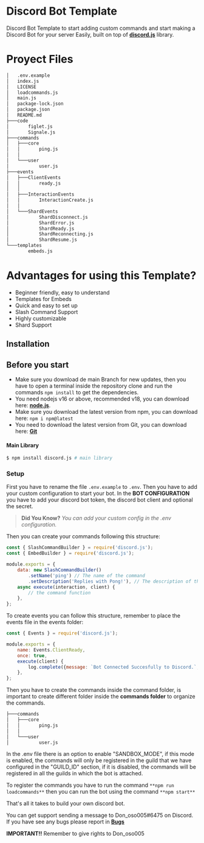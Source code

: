 # Discord Bot Template

Discord Bot Template to start adding custom commands and start making a Discord Bot for your server Easily, built on top of **[discord.js](https://discord.js.org/)** library.

# Proyect Files
```bash
│   .env.example
│   index.js
│   LICENSE
│   loadcommands.js
│   main.js
│   package-lock.json
│   package.json
│   README.md
├───code
│       figlet.js
│       Signale.js     
├───commands
│   ├───core
│   │       ping.js
│   │       
│   └───user
│           user.js
├───events
│   ├───ClientEvents
│   │       ready.js
│   │       
│   ├───InteractionEvents
│   │       InteractionCreate.js
│   │       
│   └───ShardEvents
│           ShardDisconnect.js
│           ShardError.js
│           ShardReady.js
│           ShardReconnecting.js
│           ShardResume.js
└───templates
        embeds.js
```

# Advantages for using this Template?

-   Beginner friendly, easy to understand
-   Templates for Embeds
-   Quick and easy to set up
-   Slash Command Support
-   Highly customizable
-   Shard Support

## Installation

## Before you start

- Make sure you download de main Branch for new updates, then you have to open a terminal inside the repository clone and run the commands ``npm install`` to get the dependencies.
- You need nodejs v16 or above, recommended v18, you can download here: **[node.js](https://nodejs.org/)**.
- Make sure you download the latest version from npm, you can download here: ```npm i npm@latest``` 
- You need to download the latest version from Git, you can download here: **[Git](https://git-scm.com/downloads)** 

#### Main Library

```bash
$ npm install discord.js # main library
```

### Setup

First you have to rename the file ``.env.example`` to ``.env``. Then you have to add your custom configuration to start your bot.
In the **BOT CONFIGURATION** you have to add your discord bot token, the discord bot client and optional the secret.

> **Did You Know?** _You can add your custom config in the .env configuration._

Then you can create your commands following this structure:


```js
const { SlashCommandBuilder } = require('discord.js');
const { EmbedBuilder } = require('discord.js');

module.exports = {
	data: new SlashCommandBuilder()
		.setName('ping') // The name of the command
		.setDescription('Replies with Pong!'), // The description of the command
	async execute(interaction, client) {
        // the command function
	},
};
```

To create events you can follow this structure, remember to place the events file in the events folder:


```js
const { Events } = require('discord.js');

module.exports = {
	name: Events.ClientReady,
	once: true,
	execute(client) {
		log.complete({message: `Bot Connected Succesfully to Discord.`, suffix: `Tag: (${client.user.tag})` });
	},
};

```
Then you have to create the commands inside the command folder, is important to create different folder inside the **commands folder** to organize the commands. 

```bash
├───commands
│   ├───core
│   │       ping.js
│   │       
│   └───user
│           user.js
```

In the .env file there is an option to enable "SANDBOX_MODE", if this mode is enabled, the commands will only be registered in the guild that we have configured in the "GUILD_ID" section, if it is disabled, the commands will be registered in all the guilds in which the bot is attached.

To register the commands you have to run the command ```**npm run loadcommands**``` then you can run the bot using the command ```**npm start**```

That's all it takes to build your own discord bot.

You can get support sending a message to Don_oso005#6475 on Discord. If you have see any bugs please report in  **[Bugs](https://github.com/Donoso005/Discord-Bot-Template/issues)**

**IMPORTANT!!** Remember to give rights to Don_oso005
